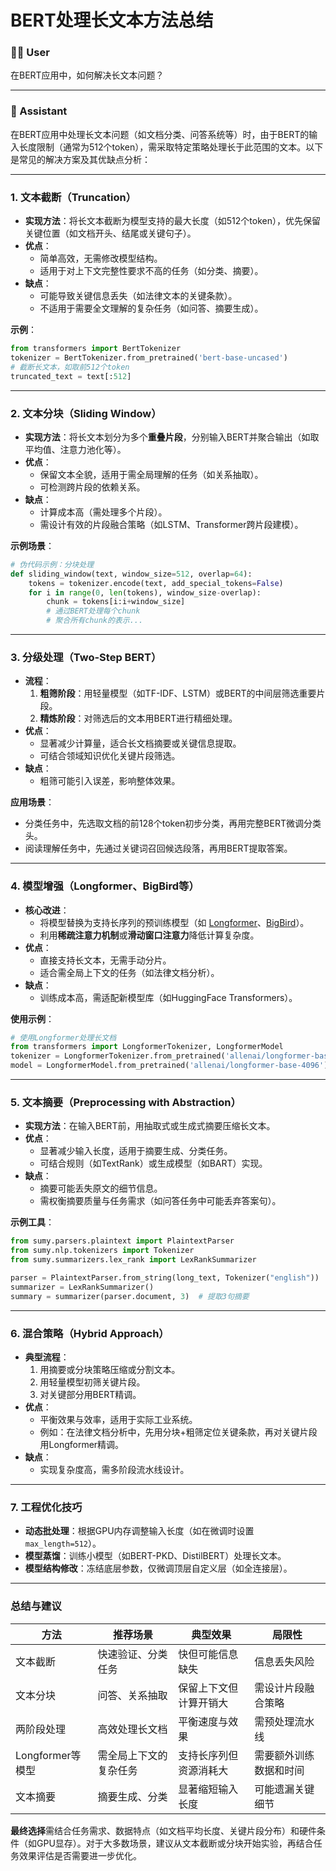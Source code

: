 # BERT处理长文本方法总结

### 🧑‍💻 User

在BERT应用中，如何解决长文本问题？

---

### 🤖 Assistant

在BERT应用中处理长文本问题（如文档分类、问答系统等）时，由于BERT的输入长度限制（通常为512个token），需采取特定策略处理长于此范围的文本。以下是常见的解决方案及其优缺点分析：

---

### **1. 文本截断（Truncation）**
  - **实现方法**：将长文本截断为模型支持的最大长度（如512个token），优先保留关键位置（如文档开头、结尾或关键句子）。
  - **优点**：
    - 简单高效，无需修改模型结构。
    - 适用于对上下文完整性要求不高的任务（如分类、摘要）。
  - **缺点**：
    - 可能导致关键信息丢失（如法律文本的关键条款）。
    - 不适用于需要全文理解的复杂任务（如问答、摘要生成）。

  **示例**：
  ```python
  from transformers import BertTokenizer
  tokenizer = BertTokenizer.from_pretrained('bert-base-uncased')
  # 截断长文本，如取前512个token
  truncated_text = text[:512]
  ```

---

### **2. 文本分块（Sliding Window）**
  - **实现方法**：将长文本划分为多个**重叠片段**，分别输入BERT并聚合输出（如取平均值、注意力池化等）。
  - **优点**：
    - 保留文本全貌，适用于需全局理解的任务（如关系抽取）。
    - 可检测跨片段的依赖关系。
  - **缺点**：
    - 计算成本高（需处理多个片段）。
    - 需设计有效的片段融合策略（如LSTM、Transformer跨片段建模）。

  **示例场景**：
  ```python
  # 伪代码示例：分块处理
  def sliding_window(text, window_size=512, overlap=64):
      tokens = tokenizer.encode(text, add_special_tokens=False)
      for i in range(0, len(tokens), window_size-overlap):
          chunk = tokens[i:i+window_size]
          # 通过BERT处理每个chunk
          # 聚合所有chunk的表示...
  ```

---

### **3. 分级处理（Two-Step BERT）**
  - **流程**：
    1. **粗筛阶段**：用轻量模型（如TF-IDF、LSTM）或BERT的中间层筛选重要片段。
    2. **精炼阶段**：对筛选后的文本用BERT进行精细处理。
  - **优点**：
    - 显著减少计算量，适合长文档摘要或关键信息提取。
    - 可结合领域知识优化关键片段筛选。
  - **缺点**：
    - 粗筛可能引入误差，影响整体效果。

  **应用场景**：
  - 分类任务中，先选取文档的前128个token初步分类，再用完整BERT微调分类头。
  - 阅读理解任务中，先通过关键词召回候选段落，再用BERT提取答案。

---

### **4. 模型增强（Longformer、BigBird等）**
  - **核心改进**：
    - 将模型替换为支持长序列的预训练模型（如 [Longformer](https://arxiv.org/abs/2004.05150)、[BigBird](https://arxiv.org/abs/2004.03705)）。
    - 利用**稀疏注意力机制**或**滑动窗口注意力**降低计算复杂度。
  - **优点**：
    - 直接支持长文本，无需手动分片。
    - 适合需全局上下文的任务（如法律文档分析）。
  - **缺点**：
    - 训练成本高，需适配新模型库（如HuggingFace Transformers）。

  **使用示例**：
  ```python
  # 使用Longformer处理长文档
  from transformers import LongformerTokenizer, LongformerModel
  tokenizer = LongformerTokenizer.from_pretrained('allenai/longformer-base-4096')
  model = LongformerModel.from_pretrained('allenai/longformer-base-4096')
  ```

---

### **5. 文本摘要（Preprocessing with Abstraction）**
  - **实现方法**：在输入BERT前，用抽取式或生成式摘要压缩长文本。
  - **优点**：
    - 显著减少输入长度，适用于摘要生成、分类任务。
    - 可结合规则（如TextRank）或生成模型（如BART）实现。
  - **缺点**：
    - 摘要可能丢失原文的细节信息。
    - 需权衡摘要质量与任务需求（如问答任务中可能丢弃答案句）。

  **示例工具**：
  ```python
  from sumy.parsers.plaintext import PlaintextParser
  from sumy.nlp.tokenizers import Tokenizer
  from sumy.summarizers.lex_rank import LexRankSummarizer

  parser = PlaintextParser.from_string(long_text, Tokenizer("english"))
  summarizer = LexRankSummarizer()
  summary = summarizer(parser.document, 3)  # 提取3句摘要
  ```

---

### **6. 混合策略（Hybrid Approach）**
  - **典型流程**：
    1. 用摘要或分块策略压缩或分割文本。
    2. 用轻量模型初筛关键片段。
    3. 对关键部分用BERT精调。
  - **优点**：
    - 平衡效果与效率，适用于实际工业系统。
    - 例如：在法律文档分析中，先用分块+粗筛定位关键条款，再对关键片段用Longformer精调。
  - **缺点**：
    - 实现复杂度高，需多阶段流水线设计。

---

### **7. 工程优化技巧**
  - **动态批处理**：根据GPU内存调整输入长度（如在微调时设置 `max_length=512`）。
  - **模型蒸馏**：训练小模型（如BERT-PKD、DistilBERT）处理长文本。
  - **模型结构修改**：冻结底层参数，仅微调顶层自定义层（如全连接层）。

---

### **总结与建议**
| 方法             | 推荐场景                      | 典型效果                  | 局限性                     |
|------------------|-----------------------------|-------------------------|--------------------------|
| 文本截断         | 快速验证、分类任务             | 快但可能信息缺失         | 信息丢失风险               |
| 文本分块         | 问答、关系抽取                 | 保留上下文但计算开销大     | 需设计片段融合策略         |
| 两阶段处理       | 高效处理长文档                 | 平衡速度与效果           | 需预处理流水线            |
| Longformer等模型 | 需全局上下文的复杂任务          | 支持长序列但资源消耗大     | 需要额外训练数据和时间      |
| 文本摘要         | 摘要生成、分类                 | 显著缩短输入长度          | 可能遗漏关键细节           |

**最终选择**需结合任务需求、数据特点（如文档平均长度、关键片段分布）和硬件条件（如GPU显存）。对于大多数场景，建议从文本截断或分块开始实验，再结合任务效果评估是否需要进一步优化。